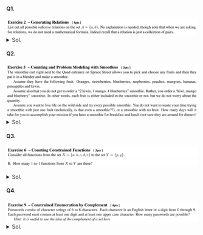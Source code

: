 #### Q1.
<img src="../Images/03/001.png">
<details>
  <summary>Sol.</summary>
  <p>
  
  $`\{\{a,a\}, \{b,b\}\}`$    
  $`\{\{a,a\}, \{b,b\}, \{a,b\}\}`$    
  $`\{\{a,a\}, \{b,b\}, \{b,a\}\}`$    
  $`\{\{a,a\}, \{b,b\}, \{a,b\}, \{b,a\}\}`$    
  
  </p>
</details>


#### Q2.
<img src="../Images/03/002.png">
<details>
  <summary>Sol.</summary>
  <p>
  
  $`2^9 - \begin{pmatrix} 9\\0 \end{pmatrix} - \begin{pmatrix} 9\\1 \end{pmatrix}`$   
  For each fruit, we can include or exclude : $`2^9`$,.
  
  </p>
</details>


#### Q3.
<img src="../Images/03/003.png"><br>
<img src="../Images/03/004.png">
<details>
  <summary>Sol.</summary>
  <p>
  
  $`0`$.    
  Grading said "There is no possible 1-1 functions. For 1-1 you need the co-domain to be at least as big as the domain."
  
  </p>
</details>


#### Q4.
<img src="../Images/03/005.png">
<details>
  <summary>Sol.</summary>
  <p>
  

  Let $U$ be the set of all possible 6-8 digit passwords and assume that $`\overline{U} = \emptyset`$, i.e., we won't consider the passwords that don't have 6-8 digits.   
  And let $`A,B \subseteq U`$ s.t. $`A`$ is the set of possible 6-8 digit passwords that contain at least one digit, and $B$ is the set of possible 6-8 digit passwords that contain at least one upper case character.   
  Under these definitions, our target is to calculate $`\vert A\cap B \vert`$.   
  However, calculating $`\vert A\cap B \vert`$ directly is not easy. Instead, we will calculate its complement first and then use this complement to calculate our target value.   
  By the De Morgan's Law, $`\overline{A\cap B} = \overline{A}\cup\overline{B}`$.   
  Also, we have $`\vert A\cap B \vert = \vert U  \vert - \vert \overline{A\cap B} \vert`$ and $`\vert \overline{A}\cup\overline{B} \vert = \vert \overline{A} \vert + \vert\overline{B} \vert - \vert \overline{A}\cap\overline{B}\vert`$  
  Considering that we have 10 digits, 26 lower case, and 26 upper case characters, we can get the cardinalities as follows:   
  $`\begin{aligned}
    \vert U \vert &= (10+26+26)^6 + (10+26+26)^7 + (10+26+26)^8   \\
    &= 62^6(1+62+62^2) = 62^6 \times 3907   \\
    \vert \overline{A} \vert &= (26+26)^6 + (26+26)^7 + (26+26)^8   \\
    &= 52^6(1+52+52^2) = 52^6 \times 2757   \\
    \vert \overline{B} \vert &= (10+26)^6 + (10+26)^7 + (10+26)^8   \\
    &= 36^6(1+36+36^2) = 36^6 \times 1333   \\
    \vert \overline{A}\cap\overline{B}\vert &= 26^6 + 26^7 + 26^8   \\
    &= 26^6(1+26+26^2) = 26^6 \times 703
  \end{aligned}`$   
  Thus, we can get   
  $`\begin{aligned}
      \vert \overline{A}\cup\overline{B} \vert &= \vert \overline{A} \vert + \vert\overline{B} \vert - \vert \overline{A}\cap\overline{B}\vert   \\
      &= 52^6 \times 2757 + 36^6 \times 1333 - 26^6 \times 703
  \end{aligned}`$   
  Therefore,    
  $`\begin{aligned}
      \vert A\cap B \vert &= \vert U  \vert - \vert \overline{A\cap B} \vert  = \vert U  \vert - \vert \overline{A}\cup\overline{B}\vert   \\
      &= 62^6 \times 3907 - (52^6 \times 2757 + 36^6 \times 1333 - 26^6 \times 703)   \\
      &= 62^6 \times 3907 - 52^6 \times 2757 - 36^6 \times 1333 + 26^6 \times 703   \\
  \end{aligned}`$
  
  </p>
</details>

